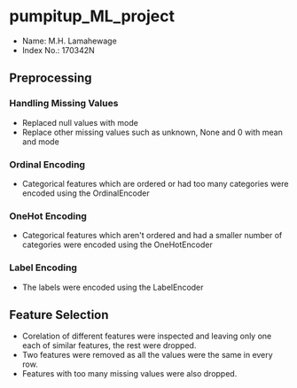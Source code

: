 ﻿# pumpitup_ML_project
- Name: M.H. Lamahewage
- Index No.: 170342N

## Preprocessing
### Handling Missing Values
- Replaced null values with mode
- Replace other missing values such as unknown, None and 0 with mean and mode

### Ordinal Encoding
- Categorical features which are ordered or had too many categories were encoded using the OrdinalEncoder

### OneHot Encoding
- Categorical features which aren't ordered and had a smaller number of categories were encoded using the OneHotEncoder

### Label Encoding
- The labels were encoded using the LabelEncoder

## Feature Selection
- Corelation of different features were inspected and leaving only one each of similar features, the rest were dropped.
- Two features were removed as all the values were the same in every row. 
- Features with too many missing values were also dropped. 

